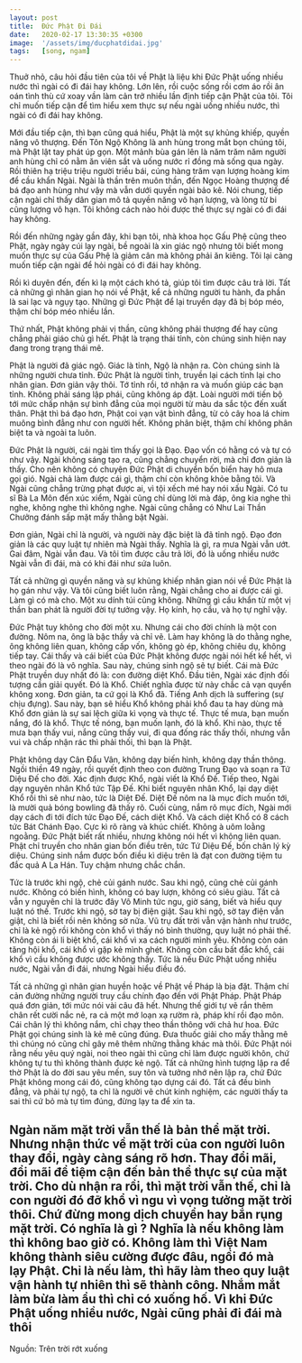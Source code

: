 ```yaml
---
layout: post
title:  Đức Phật Đi Đái
date:   2020-02-17 13:30:35 +0300
image:  '/assets/img/ducphatdidai.jpg'
tags:   [song, ngam]
---
```

Thuở nhỏ, câu hỏi đầu tiên của tôi về Phật là liệu khi Đức Phật uống nhiều nước thì ngài có đi đái hay không. Lớn lên, rồi cuộc sống rồi cơm áo rồi ân oán tình thù cứ xoay vần làm cản trở nhiều lần định tiếp cận Phật của tôi. Tôi chỉ muốn tiếp cận để tìm hiểu xem thực sự nếu ngài uống nhiều nước, thì ngài có đi đái hay không. 

Mới đầu tiếp cận, thì bạn cũng quá hiểu, Phật là một sự khủng khiếp, quyền năng vô thượng. Đến Tôn Ngộ Không là anh hùng trong mắt bọn chúng tôi, mà Phật lật tay phát úp gọn. Một mảnh bùa gán lên là năm trăm năm người anh hùng chỉ có nằm ăn viên sắt và uống nước rỉ đồng mà sống qua ngày. Rồi thiên hạ triệu triệu người triều bái, cúng hàng trăm vạn lượng hoàng kim để cầu khẩn Ngài. Ngài là thần trên muôn thần, đến Ngọc Hoàng thượng đế bá đạo anh hùng như vậy mà vẫn dưới quyền ngài bảo kê. Nói chung, tiếp cận ngài chỉ thấy dân gian mô tả quyền năng vô hạn lượng, và lòng từ bi cũng lượng vô hạn. Tôi không cách nào hỏi được thế thực sự ngài có đi đái hay không.

Rồi đến những ngày gần đây, khi bạn tôi, nhà khoa học Gấu Phệ cũng theo Phật, ngày ngày cúi lạy ngài, bề ngoài là xin giác ngộ nhưng tôi biết mong muốn thực sự của Gấu Phệ là giảm cân mà không phải ăn kiêng. Tôi lại càng muốn tiếp cận ngài để hỏi ngài có đi đái hay không.

Rồi kì duyên đến, đến kì lạ một cách khó tả, giúp tôi tìm được câu trả lời. Tất cả những gì nhân gian họ nói về Phật, kể cả những người tu hành, đa phần là sai lạc và ngụy tạo. Những gì Đức Phật để lại truyền dạy đã bị bóp méo, thậm chí bóp méo nhiều lần.

Thứ nhất, Phật không phải vị thần, cũng không phải thượng đế hay cũng chẳng phải giáo chủ gì hết. Phật là trạng thái tỉnh, còn chúng sinh hiện nay đang trong trạng thái mê. 

Phật là người đã giác ngộ. Giác là tỉnh, Ngộ là nhận ra. Còn chúng sinh là những người chưa tỉnh. Đức Phật là người tỉnh, truyền lại cách tỉnh lại cho nhân gian. Đơn giản vậy thôi. Tớ tỉnh rồi, tớ nhận ra và muốn giúp các bạn tỉnh. Không phải sáng lập phái, cũng không áp đặt. Loài người mới tiến bộ tới mức chấp nhận sự bình đẳng của mọi người từ màu da sắc tộc đến xuất thân. Phật thì bá đạo hơn, Phật coi vạn vật bình đẳng, từ cỏ cây hoa lá chim muông bình đẳng như con người hết. Không phân biệt, thậm chí không phân biệt ta và ngoài ta luôn. 

Đức Phật là người, cái ngài tìm thấy gọi là Đạo. Đạo vốn có hằng có và tự có như vậy. Ngài không sáng tạo ra, cũng chẳng chuyển rời, mà chỉ đơn giản là thấy. Cho nên không có chuyện Đức Phật di chuyển bốn biển hay hô mưa gọi gió. Ngài chả làm được cái gì, thậm chí còn không khỏe bằng tôi. Và Ngài cũng chẳng trừng phạt được ai, vì tội xếch mé hay nói xấu Ngài. Có tu sĩ Bà La Môn đến xúc xiểm, Ngài cũng chỉ dùng lời mà đáp, ông kia nghe thì nghe, không nghe thì không nghe. Ngài cũng chẳng có Như Lai Thần Chưởng đánh sấp mặt mấy thằng bật Ngài.

Đơn giản, Ngài chỉ là người, và người này đặc biệt là đã tỉnh ngộ. Đạo đơn giản là các quy luật tự nhiên mà Ngài thấy. Nghĩa là gì, ra mưa Ngài vẫn ướt. Gai đâm, Ngài vẫn đau. Và tôi tìm được câu trả lời, đó là uống nhiều nước Ngài vẫn đi đái, mà có khi đái như sứa luôn.

Tất cả những gì quyền năng và sự khủng khiếp nhân gian nói về Đức Phật là họ gán như vậy. Và tôi cũng biết luôn rằng, Ngài chẳng cho ai được cái gì. Làm gì có mà cho. Một xu dính túi cũng không. Những gì cầu khẩn từ một vị thần ban phát là người đời tự tưởng vậy. Họ kính, họ cầu, và họ tự nghĩ vậy.

Đức Phật tuy không cho đời một xu. Nhưng cái cho đời chính là một con đường. Nôm na, ông là bậc thầy và chỉ vẽ. Làm hay không là do thằng nghe, ông không liên quan, không cấp vốn, không gò ép, không chiêu dụ, không tiếp tay. Cái thấy và cái biết của Đức Phật không được ngài nói hết kể hết, vì theo ngài đó là vô nghĩa. Sau này, chúng sinh ngộ sẽ tự biết. Cái mà Đức Phật truyền duy nhất đó là: con đường diệt Khổ.
Đầu tiên, Ngài xác định đối tượng cần giải quyết. Đó là Khổ. Chiết nghĩa được từ này chắc cả vạn quyển không xong. Đơn giản, ta cứ gọi là Khổ đã. Tiếng Anh dịch là suffering (sự chịu đựng). Sau này, bạn sẽ hiểu Khổ không phải khổ đau ta hay dùng mà Khổ đơn giản là sự sai lệch giữa kì vọng và thực tế. Thực tế mưa, bạn muốn nắng, đó là khổ. Thực tế nóng, bạn muốn lạnh, đó là khổ. Khi nào, thực tế mưa bạn thấy vui, nắng cũng thấy vui, đi qua đống rác thấy thối, nhưng vẫn vui và chấp nhận rác thì phải thối, thì bạn là Phật.

Phật không dạy Cân Đẩu Vân, không dạy biến hình, không dạy thần thông. Ngồi thiền 49 ngày, rồi quyết định theo con đường Trung Đạo và soạn ra Tứ Diệu Đế cho đời. Xác định được Khổ, ngài viết là Khổ Đế. Tiếp theo, Ngài dạy nguyên nhân Khổ tức Tập Đế. Khi biết nguyên nhân Khổ, lại dạy diệt Khổ rồi thì sẽ như nào, tức là Diệt Đế. Diệt Đế nôm na là mục đích muốn tới, là mười quả bóng bowling đã thấy rõ. Cuối cùng, nắm rõ mục đích, Ngài mới dạy cách đi tới đích tức Đạo Đế, cách diệt Khổ. Và cách diệt Khổ có 8 cách tức Bát Chánh Đạo. Cực kì rõ ràng và khúc chiết. Không à uôm loằng ngoằng.
Đức Phật biết rất nhiều, nhưng không nói hết vì không liên quan. Phật chỉ truyền cho nhân gian bốn điều trên, tức Tứ Diệu Đế, bốn chân lý kỳ diệu. Chúng sinh nắm được bốn điều kì diệu trên là đạt con đường tiệm tu đắc quả A La Hán. Tuy chậm nhưng chắc chắn.

Tức là trước khi ngộ, chẻ củi gánh nước. Sau khi ngộ, cũng chẻ củi gánh nước. Không có biến hình, không có bay lượn, không có siêu giàu. Tất cả vẫn y nguyên chỉ là trước đây Vô Minh tức ngu, giờ sáng, biết và hiểu quy luật nó thế. Trước khi ngộ, sờ tay bị điện giật. Sau khi ngộ, sờ tay điện vẫn giật, chỉ là biết rồi nên không sờ nữa. Vũ trụ đất trời vẫn vận hành như trước, chỉ là kẻ ngộ rồi không còn khổ vì thấy nó bình thường, quy luật nó phải thế. Không còn ái li biệt khổ, cái khổ vì xa cách người mình yêu. Không còn oán tăng hội khổ, cái khổ vì gặp kẻ mình ghét. Không còn cầu bất đắc khổ, cái khổ vì cầu không được ước không thấy.
Tức là nếu Đức Phật uống nhiều nước, Ngài vẫn đi đái, nhưng Ngài hiểu điều đó.

Tất cả những gì nhân gian huyền hoặc về Phật về Pháp là bịa đặt. Thậm chí cản đường những người truy cầu chính đạo đến với Phật Pháp. Phật Pháp quá đơn giản, tới mức nói vài câu đã hết. Nhưng thế giới tự vẽ rắn thêm chân rết cười nắc nẻ, ra cả một mớ loạn xạ rườm rà, pháp khí rồi đạo môn. Cái chân lý thì không nắm, chỉ chạy theo thần thông với chả hư hoa. Đức Phật gọi chúng sinh là kẻ mê cũng đúng. Đưa thuốc giải cho mấy thằng mê thì chúng nó cũng chỉ gây mê thêm những thằng khác mà thôi. Đức Phật nói rằng nếu yêu quý ngài, noi theo ngài thì cũng chỉ làm được người khôn, chứ không tự tu thì không thành được kẻ ngộ. Tất cả những hình tượng lập ra để thờ Phật là do đời sau yêu mến, suy tôn và tưởng nhớ nên lập ra, chứ Đức Phật không mong cái đó, cũng không tạo dựng cái đó. Tất cả đều bình đẳng, và phải tự ngộ, ta chỉ là người vẽ chút kinh nghiệm, các người thấy ta sai thì cứ bỏ mà tự tìm đúng, đừng lạy ta để xin ta.

Ngàn năm mặt trời vẫn thế là bản thể mặt trời. Nhưng nhận thức về mặt trời của con người luôn thay đổi, ngày càng sáng rõ hơn. Thay đổi mãi, đổi mãi để tiệm cận đến bản thể thực sự của mặt trời. Cho dù nhận ra rồi, thì mặt trời vẫn thế, chỉ là con người đó đỡ khổ vì ngu vì vọng tưởng mặt trời thôi. Chứ đừng mong dịch chuyển hay bắn rụng mặt trời.
Có nghĩa là gì ? Nghĩa là nếu không làm thì không bao giờ có. Không làm thì Việt Nam không thành siêu cường được đâu, ngồi đó mà lạy Phật. Chỉ là nếu làm, thì hãy làm theo quy luật vận hành tự nhiên thì sẽ thành công. Nhắm mắt làm bừa làm ẩu thì chỉ có xuống hố. Vì khi Đức Phật uống nhiều nước, Ngài cũng phải đi đái mà thôi
---
Nguồn: Trên trời rớt xuống
